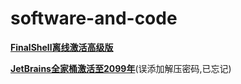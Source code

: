 # software-and-code

[**FinalShell离线激活高级版**](https://raw.githubusercontent.com/north151/software-and-code/bf0e2750f96deb9623d786357e478603973e583f/FinalShell-code.zip)

[**JetBrains全家桶激活至2099年**](https://github.com/north151/software-and-code/raw/main/JetBrains-code.zip)(误添加解压密码,已忘记)

